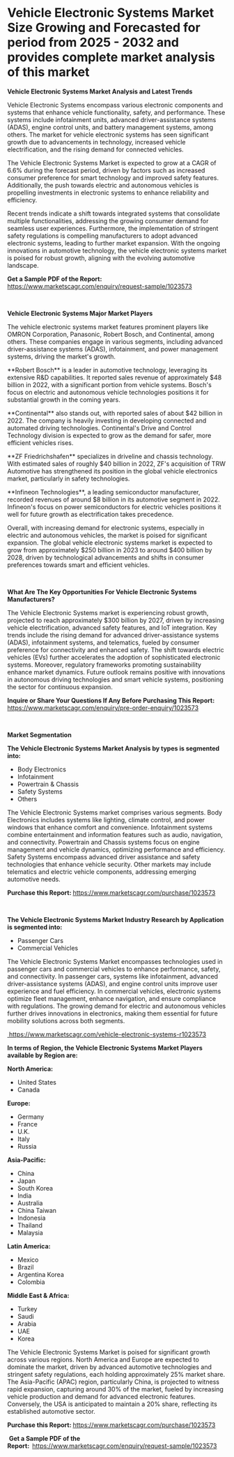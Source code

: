 <p><h1>Vehicle Electronic Systems Market Size Growing and Forecasted for period from 2025 - 2032 and provides complete market analysis of this market</h1></p><p><strong>Vehicle Electronic Systems Market Analysis and Latest Trends</strong></p>
<p><p>Vehicle Electronic Systems encompass various electronic components and systems that enhance vehicle functionality, safety, and performance. These systems include infotainment units, advanced driver-assistance systems (ADAS), engine control units, and battery management systems, among others. The market for vehicle electronic systems has seen significant growth due to advancements in technology, increased vehicle electrification, and the rising demand for connected vehicles. </p><p>The Vehicle Electronic Systems Market is expected to grow at a CAGR of 6.6% during the forecast period, driven by factors such as increased consumer preference for smart technology and improved safety features. Additionally, the push towards electric and autonomous vehicles is propelling investments in electronic systems to enhance reliability and efficiency. </p><p>Recent trends indicate a shift towards integrated systems that consolidate multiple functionalities, addressing the growing consumer demand for seamless user experiences. Furthermore, the implementation of stringent safety regulations is compelling manufacturers to adopt advanced electronic systems, leading to further market expansion. With the ongoing innovations in automotive technology, the vehicle electronic systems market is poised for robust growth, aligning with the evolving automotive landscape.</p></p>
<p><strong>Get a Sample PDF of the Report:&nbsp;</strong> <a href="https://www.marketscagr.com/enquiry/request-sample/1023573?utm_campaign=2097&utm_medium=2&utm_source=Github&utm_content=ia&utm_term=17042025&utm_id=vehicle-electronic-systems">https://www.marketscagr.com/enquiry/request-sample/1023573</a></p>
<p>&nbsp;</p>
<p><strong>Vehicle Electronic Systems Major Market Players</strong></p>
<p><p>The vehicle electronic systems market features prominent players like OMRON Corporation, Panasonic, Robert Bosch, and Continental, among others. These companies engage in various segments, including advanced driver-assistance systems (ADAS), infotainment, and power management systems, driving the market's growth.</p><p>**Robert Bosch** is a leader in automotive technology, leveraging its extensive R&D capabilities. It reported sales revenue of approximately $48 billion in 2022, with a significant portion from vehicle systems. Bosch's focus on electric and autonomous vehicle technologies positions it for substantial growth in the coming years.</p><p>**Continental** also stands out, with reported sales of about $42 billion in 2022. The company is heavily investing in developing connected and automated driving technologies. Continental's Drive and Control Technology division is expected to grow as the demand for safer, more efficient vehicles rises.</p><p>**ZF Friedrichshafen** specializes in driveline and chassis technology. With estimated sales of roughly $40 billion in 2022, ZF's acquisition of TRW Automotive has strengthened its position in the global vehicle electronics market, particularly in safety technologies.</p><p>**Infineon Technologies**, a leading semiconductor manufacturer, recorded revenues of around $8 billion in its automotive segment in 2022. Infineon's focus on power semiconductors for electric vehicles positions it well for future growth as electrification takes precedence.</p><p>Overall, with increasing demand for electronic systems, especially in electric and autonomous vehicles, the market is poised for significant expansion. The global vehicle electronic systems market is expected to grow from approximately $250 billion in 2023 to around $400 billion by 2028, driven by technological advancements and shifts in consumer preferences towards smart and efficient vehicles.</p></p>
<p>&nbsp;</p>
<p><strong>What Are The Key Opportunities For Vehicle Electronic Systems Manufacturers?</strong></p>
<p><p>The Vehicle Electronic Systems market is experiencing robust growth, projected to reach approximately $300 billion by 2027, driven by increasing vehicle electrification, advanced safety features, and IoT integration. Key trends include the rising demand for advanced driver-assistance systems (ADAS), infotainment systems, and telematics, fueled by consumer preference for connectivity and enhanced safety. The shift towards electric vehicles (EVs) further accelerates the adoption of sophisticated electronic systems. Moreover, regulatory frameworks promoting sustainability enhance market dynamics. Future outlook remains positive with innovations in autonomous driving technologies and smart vehicle systems, positioning the sector for continuous expansion.</p></p>
<p><strong>Inquire or Share Your Questions If Any Before Purchasing This Report:</strong> <a href="https://www.marketscagr.com/enquiry/pre-order-enquiry/1023573?utm_campaign=2097&utm_medium=2&utm_source=Github&utm_content=ia&utm_term=17042025&utm_id=vehicle-electronic-systems">https://www.marketscagr.com/enquiry/pre-order-enquiry/1023573</a></p>
<p>&nbsp;</p>
<p><strong>Market Segmentation</strong></p>
<p><strong>The Vehicle Electronic Systems Market Analysis by types is segmented into:</strong></p>
<p><ul><li>Body Electronics</li><li>Infotainment</li><li>Powertrain & Chassis</li><li>Safety Systems</li><li>Others</li></ul></p>
<p><p>The Vehicle Electronic Systems market comprises various segments. Body Electronics includes systems like lighting, climate control, and power windows that enhance comfort and convenience. Infotainment systems combine entertainment and information features such as audio, navigation, and connectivity. Powertrain and Chassis systems focus on engine management and vehicle dynamics, optimizing performance and efficiency. Safety Systems encompass advanced driver assistance and safety technologies that enhance vehicle security. Other markets may include telematics and electric vehicle components, addressing emerging automotive needs.</p></p>
<p><strong>Purchase this Report:&nbsp;</strong><a href="https://www.marketscagr.com/purchase/1023573?utm_campaign=2097&utm_medium=2&utm_source=Github&utm_content=ia&utm_term=17042025&utm_id=vehicle-electronic-systems">https://www.marketscagr.com/purchase/1023573</a></p>
<p>&nbsp;</p>
<p><strong>The Vehicle Electronic Systems Market Industry Research by Application is segmented into:</strong></p>
<p><ul><li>Passenger Cars</li><li>Commercial Vehicles</li></ul></p>
<p><p>The Vehicle Electronic Systems Market encompasses technologies used in passenger cars and commercial vehicles to enhance performance, safety, and connectivity. In passenger cars, systems like infotainment, advanced driver-assistance systems (ADAS), and engine control units improve user experience and fuel efficiency. In commercial vehicles, electronic systems optimize fleet management, enhance navigation, and ensure compliance with regulations. The growing demand for electric and autonomous vehicles further drives innovations in electronics, making them essential for future mobility solutions across both segments.</p></p>
<p><a href="https://www.marketscagr.com/vehicle-electronic-systems-r1023573?utm_campaign=2097&utm_medium=2&utm_source=Github&utm_content=ia&utm_term=17042025&utm_id=vehicle-electronic-systems">&nbsp;https://www.marketscagr.com/vehicle-electronic-systems-r1023573</a></p>
<p><strong>In terms of Region, the Vehicle Electronic Systems Market Players available by Region are:</strong></p>
<p>
    <p> <strong> North America: </strong>
        <ul>
            <li>United States</li>
            <li>Canada</li>
        </ul>
        </p> 
    <p> <strong> Europe: </strong>
        <ul>
            <li>Germany</li>
            <li>France</li>
            <li>U.K.</li>
            <li>Italy</li>
            <li>Russia</li>
        </ul>
        </p> 
    <p> <strong> Asia-Pacific: </strong>
        <ul>
            <li>China</li>
            <li>Japan</li>
            <li>South Korea</li>
            <li>India</li>
            <li>Australia</li>
            <li>China Taiwan</li>
            <li>Indonesia</li>
            <li>Thailand</li>
            <li>Malaysia</li>
        </ul>
        </p> 
    <p> <strong> Latin America: </strong>
        <ul>
            <li>Mexico</li>
            <li>Brazil</li>
            <li>Argentina Korea</li>
            <li>Colombia</li>
        </ul>
        </p> 
    <p> <strong> Middle East & Africa: </strong>
        <ul>
            <li>Turkey</li>
            <li>Saudi</li>
            <li>Arabia</li>
            <li>UAE</li>
            <li>Korea</li>
        </ul>
    </p>
    </p>
<p><p>The Vehicle Electronic Systems Market is poised for significant growth across various regions. North America and Europe are expected to dominate the market, driven by advanced automotive technologies and stringent safety regulations, each holding approximately 25% market share. The Asia-Pacific (APAC) region, particularly China, is projected to witness rapid expansion, capturing around 30% of the market, fueled by increasing vehicle production and demand for advanced electronic features. Conversely, the USA is anticipated to maintain a 20% share, reflecting its established automotive sector.</p></p>
<p><strong>Purchase this Report: </strong><a href="https://www.marketscagr.com/purchase/1023573?utm_campaign=2097&utm_medium=2&utm_source=Github&utm_content=ia&utm_term=17042025&utm_id=vehicle-electronic-systems">https://www.marketscagr.com/purchase/1023573</a></p>
<p>&nbsp;<strong>Get a Sample PDF of the Report:&nbsp;&nbsp;</strong><a href="https://www.marketscagr.com/enquiry/request-sample/1023573?utm_campaign=2097&utm_medium=2&utm_source=Github&utm_content=ia&utm_term=17042025&utm_id=vehicle-electronic-systems">https://www.marketscagr.com/enquiry/request-sample/1023573</a></p>
<p><strong></strong></p>
<p><p></p><p></p><p></p></p>